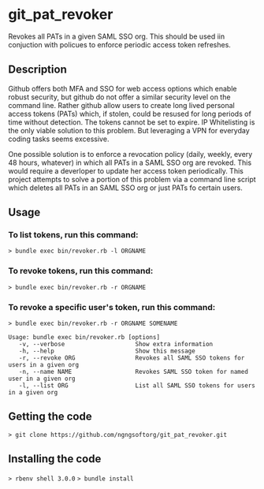 # git_pat_revoker
Revokes all PATs in a given SAML SSO org. This should be used iin conjuction with policues to enforce periodic access token refreshes.

## Description
Github offers both MFA and SSO for web access options which enable robust security, but github do not offer a similar security level on the command line. Rather github allow users to create long lived personal access tokens (PATs) which, if stolen, could be resused for long periods of time without detection. The tokens cannot be set to expire. IP Whitelisting is the only viable solution to this problem. But leveraging a VPN for everyday coding tasks seems excessive.

One possible solution is to enforce a revocation policy (daily, weekly, every 48 hours, whatever) in which all PATs in a SAML SSO org are revoked. This would require a deverloper to update her access token periodically. This project attempts to solve a portion of this problem via a command line script which deletes all PATs in an SAML SSO org or just PATs fo certain users.

## Usage
### To list tokens, run this command:
`> bundle exec bin/revoker.rb -l ORGNAME`
### To revoke tokens, run this command:
`> bundle exec bin/revoker.rb -r ORGNAME`
### To revoke a specific user's token, run this command:
`> bundle exec bin/revoker.rb -r ORGNAME SOMENAME`

```
Usage: bundle exec bin/revoker.rb [options]
   -v, --verbose                    Show extra information
   -h, --help                       Show this message
   -r, --revoke ORG                 Revokes all SAML SSO tokens for users in a given org
   -n, --name NAME                  Revokes SAML SSO token for named user in a given org
   -l, --list ORG                   List all SAML SSO tokens for users in a given org
```

## Getting the code
`> git clone https://github.com/ngngsoftorg/git_pat_revoker.git`

## Installing the code
`> rbenv shell 3.0.0`
`> bundle install`


